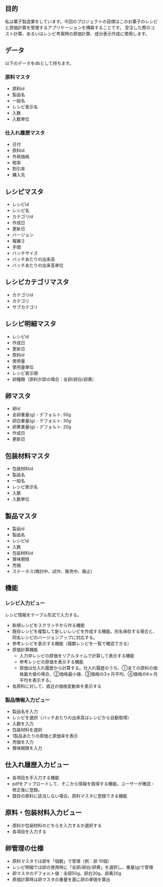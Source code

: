 ## 目的

私は菓子製造業をしています。今回のプロジェクトの目標はこのお菓子のレシピと原価計算を管理するアプリケーションを構築することです。
受注した際のコスト計算、あるいはレシピ考案時の原価計算、成分表示作成に使用します。

## データ
以下のデータをdbとして持ちます。

### 原料マスタ
- 原料id
- 製品名
- 一般名
- レシピ表示名
- 入数
- 入数単位

### 仕入れ履歴マスタ
- 日付
- 原料id
- 外税価格
- 税率
- 割引率
- 購入先

## レシピマスタ
- レシピid
- レシピ名
- カテゴリid
- 作成日
- 更新日
- バージョン
- 複雑さ
- 手間
- バッチサイズ
- バッチあたりの出来高
- バッチあたりの出来高単位

## レシピカテゴリマスタ
- カテゴリid
- カテゴリ
- サブカテゴリ

## レシピ明細マスタ
- レシピid
- 作成日
- 更新日
- 原料id
- 使用量
- 使用量単位
- レシピ表示順
- 卵種類（原料が卵の場合：全卵/卵白/卵黄）

## 卵マスタ
- 卵id
- 全卵重量(g) - デフォルト: 50g
- 卵白重量(g) - デフォルト: 30g  
- 卵黄重量(g) - デフォルト: 20g
- 作成日
- 更新日

## 包装材料マスタ
- 包装材料id
- 製品名
- 一般名
- レシピ表示名
- 入数
- 入数単位

## 製品マスタ
- 製品id
- 製品名
- レシピid
- 入数
- 包装材料id
- 賞味期限
- 売価
- ステータス(検討中、試作、販売中、廃止)

## 機能
### レシピ入力ビュー
レシピ情報をテーブル形式で入力する。
- 新規レシピをスクラッチから作る機能
- 既存レシピを複製して新しいレシピを作成する機能。別名保存する場合と、同名レシピのバージョンアップに対応する。
- 参考レシピを表示する機能（複数レシピを一覧で確認できる）
- 原価計算機能
  - 入力中レシピの原価をリアルタイムで計算して表示する機能
  - 参考レシピの原価を表示する機能
  - 原価は仕入れ履歴から計算する。仕入れ履歴のうち、①全ての原料の価格最大値の場合、②価格最小値、③価格の3ヶ月平均、④価格の6ヶ月平均を表示する。
- 各原料に対して、直近の価格変動率を表示する

### 製品情報入力ビュー
- 製品名を入力
- レシピを選択（バッチあたりの出来高はレシピから自動取得）
- 入数を入力
- 包装材料を選択
- 1製品あたりの原価と原価率を表示
- 売価を入力
- 賞味期限を入力

## 仕入れ履歴入力ビュー
- 各項目を手入力する機能
- pdfをアップロードして、そこから情報を取得する機能。ユーザーが確認・修正後に登録。
- 既存の原料に該当しない場合、原料マスタに登録できる機能

## 原料・包装材料入力ビュー
- 原料か包装材料のどちらを入力するか選択する
- 各項目を入力する

## 卵管理の仕様
- 原料マスタでは卵を「個数」で管理（例：卵 10個）
- レシピ明細では卵の使用時に「全卵/卵白/卵黄」を選択し、重量(g)で管理
- 卵マスタのデフォルト値：全卵50g、卵白30g、卵黄20g
- 原価計算時は卵マスタの重量を基に卵の単価を算出